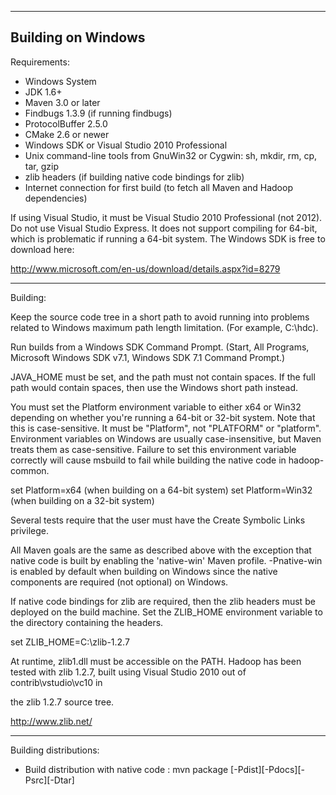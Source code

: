 ----------------------------------------------------------------------------------
Building on Windows
----------------------------------------------------------------------------------
Requirements:

* Windows System
* JDK 1.6+
* Maven 3.0 or later
* Findbugs 1.3.9 (if running findbugs)
* ProtocolBuffer 2.5.0
* CMake 2.6 or newer
* Windows SDK or Visual Studio 2010 Professional
* Unix command-line tools from GnuWin32 or Cygwin: sh, mkdir, rm, cp, tar, gzip
* zlib headers (if building native code bindings for zlib)
* Internet connection for first build (to fetch all Maven and Hadoop dependencies)

If using Visual Studio, it must be Visual Studio 2010 Professional (not 2012).
Do not use Visual Studio Express. It does not support compiling for 64-bit,
which is problematic if running a 64-bit system. The Windows SDK is free to
download here:

http://www.microsoft.com/en-us/download/details.aspx?id=8279

----------------------------------------------------------------------------------
Building:

Keep the source code tree in a short path to avoid running into problems related
to Windows maximum path length limitation. (For example, C:\hdc).

Run builds from a Windows SDK Command Prompt. (Start, All Programs,
Microsoft Windows SDK v7.1, Windows SDK 7.1 Command Prompt.)

JAVA_HOME must be set, and the path must not contain spaces. If the full path
would contain spaces, then use the Windows short path instead.

You must set the Platform environment variable to either x64 or Win32 depending
on whether you're running a 64-bit or 32-bit system. Note that this is
case-sensitive. It must be "Platform", not "PLATFORM" or "platform".
Environment variables on Windows are usually case-insensitive, but Maven treats
them as case-sensitive. Failure to set this environment variable correctly will
cause msbuild to fail while building the native code in hadoop-common.

set Platform=x64 (when building on a 64-bit system)
set Platform=Win32 (when building on a 32-bit system)

Several tests require that the user must have the Create Symbolic Links
privilege.

All Maven goals are the same as described above with the exception that
native code is built by enabling the 'native-win' Maven profile. -Pnative-win
is enabled by default when building on Windows since the native components
are required (not optional) on Windows.

If native code bindings for zlib are required, then the zlib headers must be      
deployed on the build machine. Set the ZLIB_HOME environment variable to the
directory containing the headers.

set ZLIB_HOME=C:\zlib-1.2.7

At runtime, zlib1.dll must be accessible on the PATH. Hadoop has been tested
with zlib 1.2.7, built using Visual Studio 2010 out of contrib\vstudio\vc10 in

the zlib 1.2.7 source tree.

http://www.zlib.net/

----------------------------------------------------------------------------------
Building distributions:

* Build distribution with native code : mvn package [-Pdist][-Pdocs][-Psrc][-Dtar]
